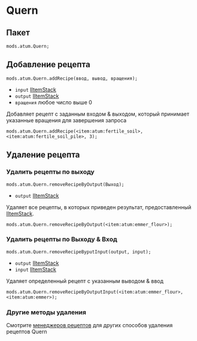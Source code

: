 # Quern

## Пакет
`mods.atum.Quern;`

## Добавление рецепта

`mods.atum.Quern.addRecipe(ввод, вывод, вращения);`

- `input` [IItemStack](/vanilla/api/items/IItemStack)
- `output` [IItemStack](/vanilla/api/items/IItemStack)
- `вращения` любое число выше 0

Добавляет рецепт с заданным входом & выходом, который принимает указанные вращения для завершения запроса

```zenscript
mods.atum.Quern.addRecipe(<item:atum:fertile_soil>, <item:atum:fertile_soil_pile>, 3);
```

## Удаление рецепта

### Удалить рецепты по выходу

`mods.atum.Quern.removeRecipeByOutput(Выход);`

- `output` [IItemStack](/vanilla/api/items/IItemStack)

Удаляет все рецепты, в которых приведен результат, предоставленный [IItemStack](/vanilla/api/items/IItemStack).

```zenscript
mods.atum.Quern.removeRecipeByOutput(<item:atum:emmer_flour>);
```

### Удалить рецепты по Выходу & Вход

`mods.atum.Quern.removeRecipeByputInput(output, input);`

- `output` [IItemStack](/vanilla/api/items/IItemStack)
- `input` [IItemStack](/vanilla/api/items/IItemStack)

Удаляет определенный рецепт с указанным выводом & ввод

```zenscript
mods.atum.Quern.removeRecipeByOutputInput(<item:atum:emmer_flour>, <item:atum:emmer>);
```

### Другие методы удаления

Смотрите [менеджеров рецептов](/recipes/recipe_managers) для других способов удаления рецептов Quern
